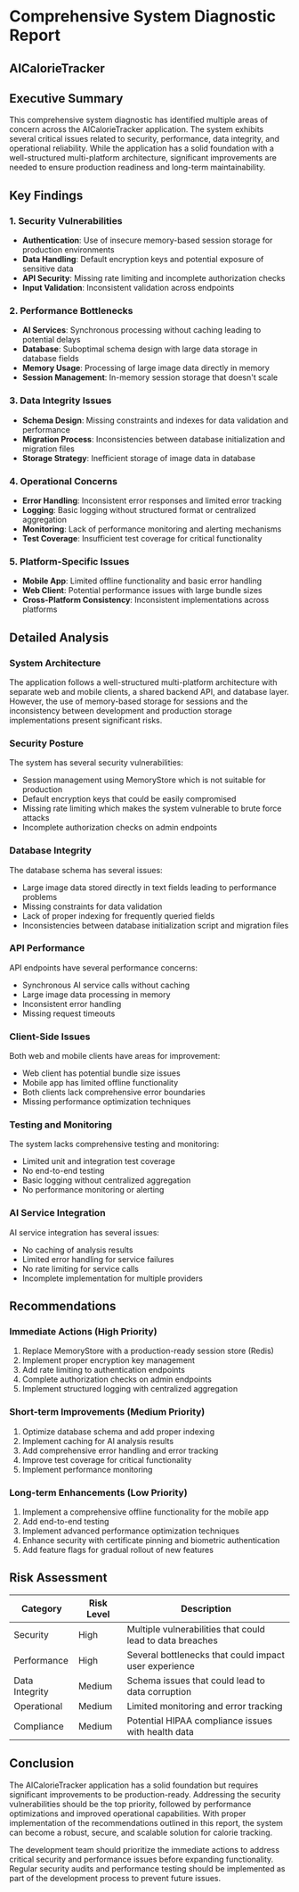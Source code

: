 # Comprehensive System Diagnostic Report
## AICalorieTracker

## Executive Summary

This comprehensive system diagnostic has identified multiple areas of concern across the AICalorieTracker application. The system exhibits several critical issues related to security, performance, data integrity, and operational reliability. While the application has a solid foundation with a well-structured multi-platform architecture, significant improvements are needed to ensure production readiness and long-term maintainability.

## Key Findings

### 1. Security Vulnerabilities
- **Authentication**: Use of insecure memory-based session storage for production environments
- **Data Handling**: Default encryption keys and potential exposure of sensitive data
- **API Security**: Missing rate limiting and incomplete authorization checks
- **Input Validation**: Inconsistent validation across endpoints

### 2. Performance Bottlenecks
- **AI Services**: Synchronous processing without caching leading to potential delays
- **Database**: Suboptimal schema design with large data storage in database fields
- **Memory Usage**: Processing of large image data directly in memory
- **Session Management**: In-memory session storage that doesn't scale

### 3. Data Integrity Issues
- **Schema Design**: Missing constraints and indexes for data validation and performance
- **Migration Process**: Inconsistencies between database initialization and migration files
- **Storage Strategy**: Inefficient storage of image data in database

### 4. Operational Concerns
- **Error Handling**: Inconsistent error responses and limited error tracking
- **Logging**: Basic logging without structured format or centralized aggregation
- **Monitoring**: Lack of performance monitoring and alerting mechanisms
- **Test Coverage**: Insufficient test coverage for critical functionality

### 5. Platform-Specific Issues
- **Mobile App**: Limited offline functionality and basic error handling
- **Web Client**: Potential performance issues with large bundle sizes
- **Cross-Platform Consistency**: Inconsistent implementations across platforms

## Detailed Analysis

### System Architecture
The application follows a well-structured multi-platform architecture with separate web and mobile clients, a shared backend API, and database layer. However, the use of memory-based storage for sessions and the inconsistency between development and production storage implementations present significant risks.

### Security Posture
The system has several security vulnerabilities:
- Session management using MemoryStore which is not suitable for production
- Default encryption keys that could be easily compromised
- Missing rate limiting which makes the system vulnerable to brute force attacks
- Incomplete authorization checks on admin endpoints

### Database Integrity
The database schema has several issues:
- Large image data stored directly in text fields leading to performance problems
- Missing constraints for data validation
- Lack of proper indexing for frequently queried fields
- Inconsistencies between database initialization script and migration files

### API Performance
API endpoints have several performance concerns:
- Synchronous AI service calls without caching
- Large image data processing in memory
- Inconsistent error handling
- Missing request timeouts

### Client-Side Issues
Both web and mobile clients have areas for improvement:
- Web client has potential bundle size issues
- Mobile app has limited offline functionality
- Both clients lack comprehensive error boundaries
- Missing performance optimization techniques

### Testing and Monitoring
The system lacks comprehensive testing and monitoring:
- Limited unit and integration test coverage
- No end-to-end testing
- Basic logging without centralized aggregation
- No performance monitoring or alerting

### AI Service Integration
AI service integration has several issues:
- No caching of analysis results
- Limited error handling for service failures
- No rate limiting for service calls
- Incomplete implementation for multiple providers

## Recommendations

### Immediate Actions (High Priority)
1. Replace MemoryStore with a production-ready session store (Redis)
2. Implement proper encryption key management
3. Add rate limiting to authentication endpoints
4. Complete authorization checks on admin endpoints
5. Implement structured logging with centralized aggregation

### Short-term Improvements (Medium Priority)
1. Optimize database schema and add proper indexing
2. Implement caching for AI analysis results
3. Add comprehensive error handling and error tracking
4. Improve test coverage for critical functionality
5. Implement performance monitoring

### Long-term Enhancements (Low Priority)
1. Implement a comprehensive offline functionality for the mobile app
2. Add end-to-end testing
3. Implement advanced performance optimization techniques
4. Enhance security with certificate pinning and biometric authentication
5. Add feature flags for gradual rollout of new features

## Risk Assessment

| Category | Risk Level | Description |
|----------|------------|-------------|
| Security | High | Multiple vulnerabilities that could lead to data breaches |
| Performance | High | Several bottlenecks that could impact user experience |
| Data Integrity | Medium | Schema issues that could lead to data corruption |
| Operational | Medium | Limited monitoring and error tracking |
| Compliance | Medium | Potential HIPAA compliance issues with health data |

## Conclusion

The AICalorieTracker application has a solid foundation but requires significant improvements to be production-ready. Addressing the security vulnerabilities should be the top priority, followed by performance optimizations and improved operational capabilities. With proper implementation of the recommendations outlined in this report, the system can become a robust, secure, and scalable solution for calorie tracking.

The development team should prioritize the immediate actions to address critical security and performance issues before expanding functionality. Regular security audits and performance testing should be implemented as part of the development process to prevent future issues.